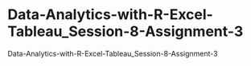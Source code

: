 # Data-Analytics-with-R-Excel-Tableau_Session-8-Assignment-3
Data-Analytics-with-R-Excel-Tableau_Session-8-Assignment-3
